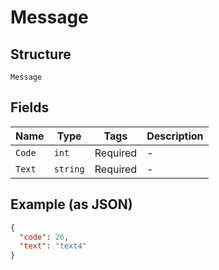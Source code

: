 
# Message

## Structure

`Message`

## Fields

| Name | Type | Tags | Description |
|  --- | --- | --- | --- |
| `Code` | `int` | Required | - |
| `Text` | `string` | Required | - |

## Example (as JSON)

```json
{
  "code": 26,
  "text": "text4"
}
```

